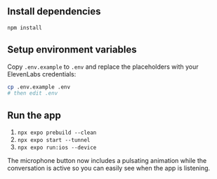 

## Install dependencies

```bash
npm install
```

## Setup environment variables

Copy `.env.example` to `.env` and replace the placeholders with your
ElevenLabs credentials:

```bash
cp .env.example .env
# then edit .env
```

## Run the app

1. `npx expo prebuild --clean`
2. `npx expo start --tunnel`
3. `npx expo run:ios --device`

The microphone button now includes a pulsating animation while the
conversation is active so you can easily see when the app is listening.

